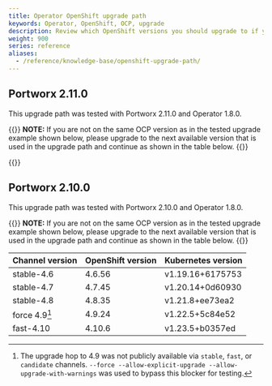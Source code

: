 ```yaml
---
title: Operator OpenShift upgrade path
keywords: Operator, OpenShift, OCP, upgrade
description: Review which OpenShift versions you should upgrade to if you're running Portworx using the Operator.
weight: 900
series: reference
aliases:
  - /reference/knowledge-base/openshift-upgrade-path/
---
```


## Portworx 2.11.0

This upgrade path was tested with Portworx 2.11.0 and Operator 1.8.0.

{{<info>}}
**NOTE:** If you are not on the same OCP version as in the tested upgrade example shown below, please upgrade to the next available version that is used in the upgrade path and continue as shown in the table below.
{{</info>}}

{{<automateTable source="ocpUpgradePath">}}

## Portworx 2.10.0

This upgrade path was tested with Portworx 2.10.0 and Operator 1.8.0.

{{<info>}}
**NOTE:** If you are not on the same OCP version as in the tested upgrade example shown below, please upgrade to the next available version that is used in the upgrade path and continue as shown in the table below.
{{</info>}}

| **Channel version** | **OpenShift version** | **Kubernetes version**  |
|---------------------|-----------------------|-------------------------|
| stable-4.6          | 4.6.56                | v1.19.16+6175753        |
| stable-4.7          | 4.7.45                | v1.20.14+0d60930        |
| stable-4.8          | 4.8.35                | v1.21.8+ee73ea2         |
| force 4.9[^1]       | 4.9.24                | v1.22.5+5c84e52         |
| fast-4.10           | 4.10.6                | v1.23.5+b0357ed         |

[^1]: The upgrade hop to 4.9 was not publicly available via `stable`, `fast`, or `candidate` channels. `--force --allow-explicit-upgrade --allow-upgrade-with-warnings` was used to bypass this blocker for testing.
